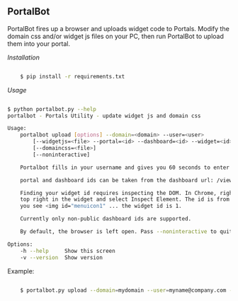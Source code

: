 PortalBot
---------

PortalBot fires up a browser and uploads widget code to Portals. Modify the domain css and/or widget js files on your PC, then run PortalBot to upload them into your portal.

*Installation*

```bash

    $ pip install -r requirements.txt
```

*Usage*

```bash

$ python portalbot.py --help
portalbot - Portals Utility - update widget js and domain css

Usage:
    portalbot upload [options] --domain=<domain> --user=<user>
        [--widgetjs=<file> --portal=<id> --dashboard=<id> --widget=<id>]
        [--domaincss=<file>]
        [--noninteractive]

    Portalbot fills in your username and gives you 60 seconds to enter your password.

    portal and dashboard ids can be taken from the dashboard url: /view/<portal>/<dashboard>

    Finding your widget id requires inspecting the DOM. In Chrome, right click on the down arrow on the
    top right in the widget and select Inspect Element. The id is from the id of that element, e.g. if
    you see <img id="menuicon1" ... the widget id is 1.

    Currently only non-public dashboard ids are supported.

    By default, the browser is left open. Pass --noninteractive to quit when upload completes.

Options:
    -h --help     Show this screen
    -v --version  Show version
```

Example:

```bash

    $ portalbot.py upload --domain=mydomain --user=myname@company.com --domaincss=domain.css --widgetjs=mywidget.js --portal=1219686468 --dashboard=1297260819 --widget=1
```


